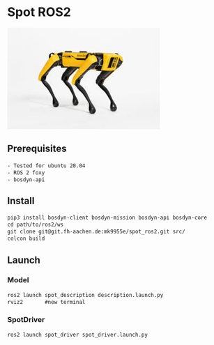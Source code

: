 # Spot ROS2 

<img src="spot.jpeg" width="350">

## Prerequisites
    - Tested for ubuntu 20.04
    - ROS 2 foxy        
    - bosdyn-api

## Install
    pip3 install bosdyn-client bosdyn-mission bosdyn-api bosdyn-core
    cd path/to/ros2/ws
    git clone git@git.fh-aachen.de:mk9955e/spot_ros2.git src/
    colcon build

## Launch
### Model
    ros2 launch spot_description description.launch.py
    rviz2       #new terminal

### SpotDriver
    ros2 launch spot_driver spot_driver.launch.py